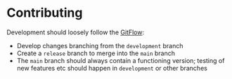 # Contributing
Development should loosely follow the [GitFlow](http://datasift.github.io/gitflow/IntroducingGitFlow.html):
- Develop changes branching from the `development` branch
- Create a `release` branch to merge into the `main` branch
- The `main` branch should always contain a functioning version; testing of new features etc should happen in `development` or other branches